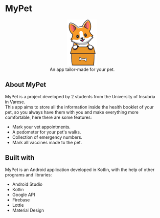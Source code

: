 # MyPet

<div align="center">
<a href="https://github.com/Marsiius/MyPet">
  <img src="app/src/main/res/drawable/app_icon.png" alt="Logo" width="100">
</a>
<br>An app tailor-made for your pet.
</div>

## About MyPet

MyPet is a project developed by 2 students from the University of Insubria in Varese. 
<br>
This app aims to store all the information inside the health booklet of your pet, so you always have them with you and make everything more comfortable, here there are some features:
- Mark your vet appointments.
- A pedometer for your pet's walks.
- Collection of emergency numbers.
- Mark all vaccines made to the pet.

## Built with
MyPet is an Android application developed in Kotlin, with the help of other programs and libraries:
- Android Studio
- Kotlin
- Google API
- Firebase
- Lottie
- Material Design
